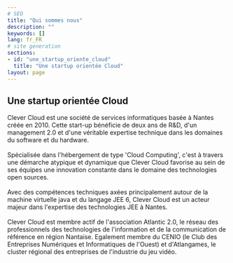 ```yaml
---
# SEO
title: "Qui sommes nous"
description: ""
keywords: []
lang: fr_FR
# site generation
sections:
- id: "une_startup_oriente_cloud"
  title: "Une startup orientée Cloud"
layout: page
---
```


## Une startup orientée Cloud

Clever Cloud est une société de services informatiques basée à Nantes créée en 2010. Cette start-up bénéficie de deux ans de R&D, d'un management 2.0 et d'une véritable expertise technique dans les domaines du software et du hardware.  
 <br/>
Spécialisée dans l'hébergement de type 'Cloud Computing', c'est à travers une démarche atypique et dynamique que Clever Cloud favorise au sein de ses équipes une innovation constante dans le domaine des technologies open sources.  
 <br/>
Avec des compétences techniques axées principalement autour de la machine virtuelle java et du langage JEE 6, Clever Cloud est un acteur majeur dans l'expertise des technologies JEE à Nantes.  
 <br/>
Clever Cloud est membre actif de l'association Atlantic 2.0, le réseau des professionnels des technologies de l'information et de la communication de référence en région Nantaise. Egalement membre du CENIO (le Club des Entreprises Numériques et Informatiques de l'Ouest) et d'Atlangames, le cluster régional des entreprises de l'industrie du jeu vidéo.
